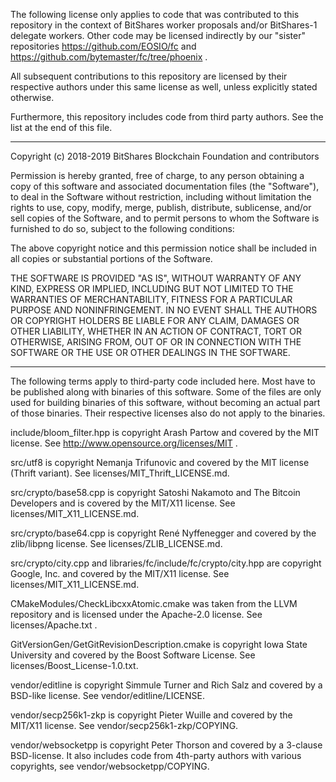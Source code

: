 The following license only applies to code that was contributed to this repository in the context of BitShares worker proposals and/or BitShares-1 delegate workers. Other code may be licensed indirectly by our "sister" repositories https://github.com/EOSIO/fc and https://github.com/bytemaster/fc/tree/phoenix .

All subsequent contributions to this repository are licensed by their respective authors under this same license as well, unless explicitly stated otherwise.

Furthermore, this repository includes code from third party authors. See the list at the end of this file.

----

Copyright (c) 2018-2019 BitShares Blockchain Foundation and contributors

Permission is hereby granted, free of charge, to any person obtaining a copy
of this software and associated documentation files (the "Software"), to deal
in the Software without restriction, including without limitation the rights
to use, copy, modify, merge, publish, distribute, sublicense, and/or sell
copies of the Software, and to permit persons to whom the Software is
furnished to do so, subject to the following conditions:

The above copyright notice and this permission notice shall be included in all
copies or substantial portions of the Software.

THE SOFTWARE IS PROVIDED "AS IS", WITHOUT WARRANTY OF ANY KIND, EXPRESS OR
IMPLIED, INCLUDING BUT NOT LIMITED TO THE WARRANTIES OF MERCHANTABILITY,
FITNESS FOR A PARTICULAR PURPOSE AND NONINFRINGEMENT. IN NO EVENT SHALL THE
AUTHORS OR COPYRIGHT HOLDERS BE LIABLE FOR ANY CLAIM, DAMAGES OR OTHER
LIABILITY, WHETHER IN AN ACTION OF CONTRACT, TORT OR OTHERWISE, ARISING FROM,
OUT OF OR IN CONNECTION WITH THE SOFTWARE OR THE USE OR OTHER DEALINGS IN THE
SOFTWARE.

----

The following terms apply to third-party code included here. Most have to be published along with binaries of this software.
Some of the files are only used for building binaries of this software, without becoming an actual part of those binaries. Their respective licenses also do not apply to the binaries.

include/bloom_filter.hpp is copyright Arash Partow and covered by the MIT license. See http://www.opensource.org/licenses/MIT .

src/utf8 is copyright Nemanja Trifunovic and covered by the MIT license (Thrift variant). See licenses/MIT_Thrift_LICENSE.md.

src/crypto/base58.cpp is copyright Satoshi Nakamoto and The Bitcoin Developers and is covered by the MIT/X11 license. See licenses/MIT_X11_LICENSE.md.

src/crypto/base64.cpp is copyright René Nyffenegger and covered by the zlib/libpng license. See licenses/ZLIB_LICENSE.md.

src/crypto/city.cpp and libraries/fc/include/fc/crypto/city.hpp are copyright Google, Inc. and covered by the MIT/X11 license. See licenses/MIT_X11_LICENSE.md.

CMakeModules/CheckLibcxxAtomic.cmake was taken from the LLVM repository and is licensed under the Apache-2.0 license. See licenses/Apache.txt .

GitVersionGen/GetGitRevisionDescription.cmake is copyright Iowa State University and covered by the Boost Software License. See licenses/Boost_License-1.0.txt.

vendor/editline is copyright Simmule Turner and Rich Salz and covered by a BSD-like license. See vendor/editline/LICENSE.

vendor/secp256k1-zkp is copyright Pieter Wuille and covered by the MIT/X11 license. See vendor/secp256k1-zkp/COPYING.

vendor/websocketpp is copyright Peter Thorson and covered by a 3-clause BSD-license. It also includes code from 4th-party authors with various copyrights, see vendor/websocketpp/COPYING.
